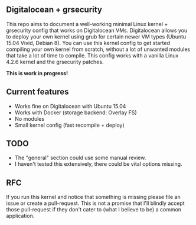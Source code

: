 ## Digitalocean + grsecurity

This repo aims to document a well-working minimal Linux kernel + grsecurity
config that works on Digitalocean VMs. Digitalocean allows you to deploy your
own kernel using grub for certain newer VM types (Ubuntu 15.04 Vivid, Debian
8). You can use this kernel config to get started compiling your own kernel
from scratch, without a lot of unwanted modules that take a lot of time to
compile. This config works with a vanilla Linux 4.2.6 kernel and the grsecurity
patches.

**This is work in progress!**

## Current features

- Works fine on Digitalocean with Ubuntu 15.04
- Works with Docker (storage backend: Overlay FS)
- No modules
- Small kernel config (fast recompile + deploy)

## TODO

- The "general" section could use some manual review.
- I haven't tested this extensively, there could be vital options missing.

## RFC

If you run this kernel and notice that something is missing please file an
issue or create a pull-request. This is not a promise that I'll blindly accept
those pull-request if they don't cater to (what I believe to be) a common
application.
